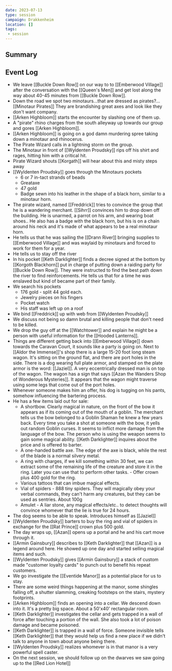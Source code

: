 ```yaml
---
date: 2023-07-13
type: session
campaign: Drakkenheim
location: []
tags:
 - session
---
```



## Summary

## Event Log

- We leave [[Buckle Down Row]] on our way to to [[Emberwood Village]] after the conversation with the [[Queen's Men]] and get lost along the way about 40-45 minutes from [[Buckle Down Row]].
- Down the road we spot two minotaurs...that are dressed as pirates?... [[Minotaur Pirates]] They are brandishing great axes and look like they don't want company.
- [[Arken Highbloom]] starts the encounter by slashing one of them up.
- A "pirate" rhino charges from the south alleyway up towards our group and gores [[Arken Highbloom]].
- [[Arken Highbloom]] is going on a god damn murdering spree taking down a minotaur and rhinocerus.
- The Pirate Wizard calls in a lightning storm on the group.
- The Minotaur in front of [[Wyldenten Proudsky]] rips off his shirt and rages, hitting him with a critical hit.
- Pirate Wizard shouts [[Korgath]] will hear about this and misty steps away
- [[Wyldenten Proudsky]] goes through the Minotaurs pockets
	- 6 or 7 in-tact strands of beads
	- Greataxe
	- 47 gold
	- Badge sewn into his leather in the shape of a black horn, similar to a minotaur horn.
- The pirate wizard, named [[Freddrick]] tries to convince the group that he is a wandering merchant. [[Sihrr]] convinces him to drop down off the building. He is unarmed, a parrot on his arm, and wearing boat shoes.. He also has a badge with the black horn, but his is on a chain around his neck and it's made of what appears to be a real minotaur horn.
- He tells us that he was sailing the [[Drann River]] bringing supplies to [[Emberwood Village]] and was waylaid by minotaurs and forced to work for them for a year.
- He tells us to stay off the river
- In his pocket [[Keth Darklighter]] finds a decree signed at the bottom by [[Korgoth Blackhorn]] put in charge of putting down a raiding party for [[Buckle Down Row]]. They were instructed to find the best path down the river to find reinforcements. He tells us that for a time he was enslaved but kind of became part of their family.
- We search his pockets
	- 176 gold - split 44 gold each.
	- Jewelry pieces on his fingers
	- Pocket watch
	- His staff was left up on a roof
- We bind [[Freddrick]] up with web from [[Wyldenten Proudsky]] 
- We discuss not being so damn brutal and killing people that don't need to be killed.
- We drop the guy off at the [[Watchtower]] and explain he might be a person with useful information for the [[Hooded Lanterns]].
- Things are different getting back into [[Emberwood Village]] down towards the Caravan Court, it sounds like a party is going on. Next to [[Aldor the Immense]]'s shop there is a large 15-20 foot long steam wagon. It's sitting on the ground flat, and there are port holes in the side. There is a dog wearing full plate armor, and stamped on the plate armor is the word: [[Jaziel]].  A very eccentrically dressed man is on top of the wagon. The wagon has a sign that says [[Azan the Wanders Shop of Wonderous Mysteries]]. It appears that the wagon might traverse using some legs that come out of the port holes.
- Whenever someone makes him an offer, his dog is tugging on his pants, somehow influencing the bartering process.
- He has a few items laid out for sale:
	- A shortbow. Clearly magical in nature, on the front of the bow it appears as if its coming out of the mouth of a goblin. The merchant tells us the bow belonged to a Goblin Shaman he knew a few years back. Every time you take a shot at someone with the bow, it yells out random Goblin curses. It seems to inflict more damage from the language of the bow. The person who is using the weapon seems to gain some magical ability. [[Keth Darklighter]] inquires about the price and is offered to barter.
	- A one-handed battle axe. The edge of the axe is black, while the rest of the blade is a normal silvery metal.
	- A ring with charges, if we kill something within 30 feet, we can extract some of the remaining life of the creature and store it in the ring. Later you can use that to perform other tasks. - Offer crown plus 400 gold for the ring.
	- Various tattoos that can imbue magical effects.
	- Vial of spiders - 888 tiny spiders. They will magically obey your verbal commands, they can't harm any creatures, but they can be used as sentries. About 100g
	- Amulet - A liar stone, any magical effects/etc.. to detect thoughts will convince whomever that the lie is true for 24 hours.
- The dog seems to be able to speak. Introduces himself as [[Jaziel]]
- [[Wyldenten Proudsky]] barters to buy the ring and vial of spiders in exchange for the [[Rat Prince]] crown plus 500 gold.
- The day wraps up, [[Azan]] opens up a portal and he and his cart move through it.
- [[Armin Gainsbury]] describes to [[Keth Darklighter]] that [[Azan]] is a legend around here. He showed up one day and started selling magical items and such.
- [[Wyldenten Proudsky]] gives [[Armin Gainsbury]] a stack of custom made "customer loyalty cards" to punch out to benefit his repeat customers.
- We go investigate the [[Eventide Manor]] as a potential place for us to stay.
- There are some weird things happening at the manor, some shingles falling off, a shutter slamming, creaking footsteps on the stairs, mystery footprints.
- [[Arken Highbloom]] finds an opening into a cellar. We descend down into it. It's a pretty big space. About a 50'x40' rectangular room.
- [[Keth Darklighter]] investigates the cellar and gets trapped in a wall of force after touching a portion of the wall. She also took a lot of poison damage and became poisoned.
- [[Keth Darklighter]] is trapped in a wall of force. Someone invisible tells [[Keth Darklighter]] that they would help us find a new place if we didn't talk to anyone in town about anyone being there.
- [[Wyldenten Proudsky]] realizes whomever is in that manor is a very powerful spell caster.
- On the next session, we should follow up on the dwarves we saw going up to the [[Red Lion Hotel]]


